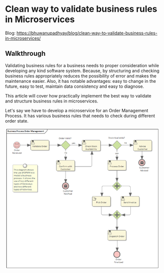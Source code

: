 # Clean way to validate business rules in Microservices

Blog: <https://bhuwanupadhyay/blog/clean-way-to-validate-business-rules-in-microservices/>

## Walkthrough

Validating business rules for a business needs to proper consideration while developing any kind software system.
Because, by structuring and checking business rules appropriately reduces the possibility of error and makes the maintenance easier.
Also, it has notable advantages: easy to change in the future, easy to test, maintain data consistency and easy to diagnose. 

This article will cover how practically implement the best way to validate and structure business rules in microservices.

Let's say we have to develop a microservice for an Order Management Process. 
It has various business rules that needs to check during different order state. 

![](https://raw.githubusercontent.com/BhuwanUpadhyay/clean-way-to-validate-business-rules-in-microservices/master/assets/bpm.png)
